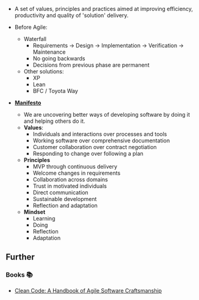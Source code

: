 - A set of values, principles and practices aimed at improving efficiency, productivity and quality of 'solution' delivery.

- Before Agile:
    - Waterfall
        - Requirements -> Design -> Implementation -> Verification -> Maintenance
        - No going backwards
        - Decisions from previous phase are permanent
    - Other solutions:
        - XP
        - Lean
        - BFC / Toyota Way

- **[Manifesto](https://agilemanifesto.org/)**
    - We are uncovering better ways of developing software by doing it and helping others do it.
    - **Values**:
        - Individuals and interactions over processes and tools
        - Working software over comprehensive documentation
        - Customer collaboration over contract negotiation
        - Responding to change over following a plan
    - **Principles**
        - MVP through continuous delivery
        - Welcome changes in requirements
        - Collaboration across domains
        - Trust in motivated individuals
        - Direct communication
        - Sustainable development
        - Reflection and adaptation
    - **Mindset**
        - Learning
        - Doing
        - Reflection
        - Adaptation

## Further

### Books 📚

- [Clean Code: A Handbook of Agile Software Craftsmanship](https://app.thestorygraph.com/books/31733e1e-7858-4cf4-8923-bfa0042f54bf)